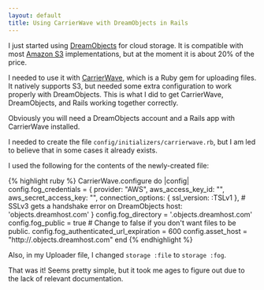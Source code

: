 ```yaml
---
layout: default
title: Using CarrierWave with DreamObjects in Rails
---
```


I just started using [DreamObjects](https://www.dreamhost.com/cloud/storage/) for cloud storage. It is compatible with most [Amazon S3](https://aws.amazon.com/s3/) implementations, but at the moment it is about 20% of the price.

I needed to use it with [CarrierWave](https://github.com/jnicklas/carrierwave), which is a Ruby gem for uploading files. It natively supports S3, but needed some extra configuration to work properly with DreamObjects. This is what I did to get CarrierWave, DreamObjects, and Rails working together correctly.

Obviously you will need a DreamObjects account and a Rails app with CarrierWave installed.

I needed to create the file `config/initializers/carrierwave.rb`, but I am led to believe that in some cases it already exists.

I used the following for the contents of the newly-created file:

{% highlight ruby %}
CarrierWave.configure do |config|
  config.fog_credentials = {
    provider: "AWS",
    aws_access_key_id: "<YOUR ACCESS KEY>",
    aws_secret_access_key: "<YOUR SECRET KEY>",
    connection_options: { ssl_version: :TSLv1 }, # SSLv3 gets a handshake error on DreamObjects
    host: 'objects.dreamhost.com'
  }
  config.fog_directory = '<YOUR BUCKET NAME>.objects.dreamhost.com'
  config.fog_public = true # Change to false if you don't want files to be public.
  config.fog_authenticated_url_expiration = 600
  config.asset_host = "http://<YOUR BUCKET NAME>.objects.dreamhost.com"
end
{% endhighlight %}


Also, in my Uploader file, I changed `storage :file` to `storage :fog`.

That was it! Seems pretty simple, but it took me ages to figure out due to the lack of relevant documentation.
